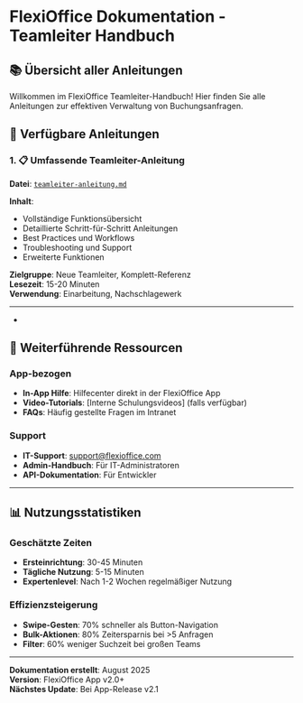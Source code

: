 # FlexiOffice Dokumentation - Teamleiter Handbuch

## 📚 Übersicht aller Anleitungen

Willkommen im FlexiOffice Teamleiter-Handbuch! Hier finden Sie alle Anleitungen zur effektiven Verwaltung von Buchungsanfragen.

## 📖 Verfügbare Anleitungen

### 1. 📋 Umfassende Teamleiter-Anleitung
**Datei**: [`teamleiter-anleitung.md`](./teamleiter-anleitung.md)

**Inhalt**:
- Vollständige Funktionsübersicht
- Detaillierte Schritt-für-Schritt Anleitungen
- Best Practices und Workflows
- Troubleshooting und Support
- Erweiterte Funktionen

**Zielgruppe**: Neue Teamleiter, Komplett-Referenz  
**Lesezeit**: 15-20 Minuten  
**Verwendung**: Einarbeitung, Nachschlagewerk

---

-
## 🔗 Weiterführende Ressourcen

### App-bezogen
- **In-App Hilfe**: Hilfecenter direkt in der FlexiOffice App
- **Video-Tutorials**: [Interne Schulungsvideos] (falls verfügbar)
- **FAQs**: Häufig gestellte Fragen im Intranet

### Support
- **IT-Support**: support@flexioffice.com
- **Admin-Handbuch**: Für IT-Administratoren
- **API-Dokumentation**: Für Entwickler

---

## 📊 Nutzungsstatistiken

### Geschätzte Zeiten
- **Ersteinrichtung**: 30-45 Minuten
- **Tägliche Nutzung**: 5-15 Minuten  
- **Expertenlevel**: Nach 1-2 Wochen regelmäßiger Nutzung

### Effizienzsteigerung
- **Swipe-Gesten**: 70% schneller als Button-Navigation
- **Bulk-Aktionen**: 80% Zeitersparnis bei >5 Anfragen
- **Filter**: 60% weniger Suchzeit bei großen Teams

---

**Dokumentation erstellt**: August 2025  
**Version**: FlexiOffice App v2.0+  
**Nächstes Update**: Bei App-Release v2.1
